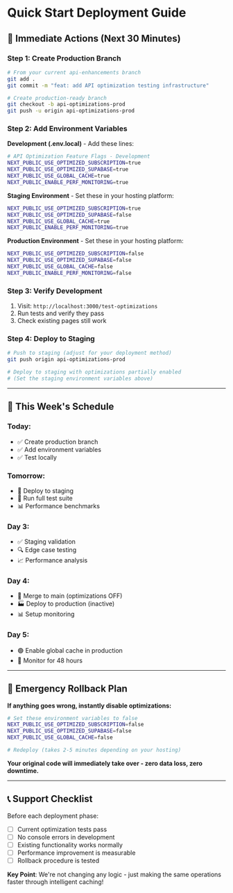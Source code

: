 # Quick Start Deployment Guide

## 🚀 **Immediate Actions (Next 30 Minutes)**

### **Step 1: Create Production Branch**
```bash
# From your current api-enhancements branch
git add .
git commit -m "feat: add API optimization testing infrastructure"

# Create production-ready branch
git checkout -b api-optimizations-prod
git push -u origin api-optimizations-prod
```

### **Step 2: Add Environment Variables**

**Development (.env.local)** - Add these lines:
```bash
# API Optimization Feature Flags - Development
NEXT_PUBLIC_USE_OPTIMIZED_SUBSCRIPTION=true
NEXT_PUBLIC_USE_OPTIMIZED_SUPABASE=true
NEXT_PUBLIC_USE_GLOBAL_CACHE=true
NEXT_PUBLIC_ENABLE_PERF_MONITORING=true
```

**Staging Environment** - Set these in your hosting platform:
```bash
NEXT_PUBLIC_USE_OPTIMIZED_SUBSCRIPTION=true
NEXT_PUBLIC_USE_OPTIMIZED_SUPABASE=false
NEXT_PUBLIC_USE_GLOBAL_CACHE=true
NEXT_PUBLIC_ENABLE_PERF_MONITORING=true
```

**Production Environment** - Set these in your hosting platform:
```bash
NEXT_PUBLIC_USE_OPTIMIZED_SUBSCRIPTION=false
NEXT_PUBLIC_USE_OPTIMIZED_SUPABASE=false
NEXT_PUBLIC_USE_GLOBAL_CACHE=false
NEXT_PUBLIC_ENABLE_PERF_MONITORING=false
```

### **Step 3: Verify Development**
1. Visit: `http://localhost:3000/test-optimizations`
2. Run tests and verify they pass
3. Check existing pages still work

### **Step 4: Deploy to Staging**
```bash
# Push to staging (adjust for your deployment method)
git push origin api-optimizations-prod

# Deploy to staging with optimizations partially enabled
# (Set the staging environment variables above)
```

---

## 🎯 **This Week's Schedule**

### **Today**: 
- ✅ Create production branch
- ✅ Add environment variables  
- ✅ Test locally

### **Tomorrow**: 
- 🚀 Deploy to staging
- 🧪 Run full test suite
- 📊 Performance benchmarks

### **Day 3**: 
- ✅ Staging validation
- 🔍 Edge case testing
- 📈 Performance analysis

### **Day 4**: 
- 🚀 Merge to main (optimizations OFF)
- 🏭 Deploy to production (inactive)
- 📊 Setup monitoring

### **Day 5**: 
- 🟢 Enable global cache in production
- 👀 Monitor for 48 hours

---

## 🚨 **Emergency Rollback Plan**

**If anything goes wrong, instantly disable optimizations:**

```bash
# Set these environment variables to false
NEXT_PUBLIC_USE_OPTIMIZED_SUBSCRIPTION=false
NEXT_PUBLIC_USE_OPTIMIZED_SUPABASE=false
NEXT_PUBLIC_USE_GLOBAL_CACHE=false

# Redeploy (takes 2-5 minutes depending on your hosting)
```

**Your original code will immediately take over - zero data loss, zero downtime.**

---

## 📞 **Support Checklist**

Before each deployment phase:
- [ ] Current optimization tests pass
- [ ] No console errors in development
- [ ] Existing functionality works normally
- [ ] Performance improvement is measurable
- [ ] Rollback procedure is tested

**Key Point**: We're not changing any logic - just making the same operations faster through intelligent caching! 